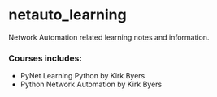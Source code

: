 # netauto_learning
Network Automation related learning notes and information.

### Courses includes: 
- PyNet Learning Python by Kirk Byers
- Python Network Automation by Kirk Byers
